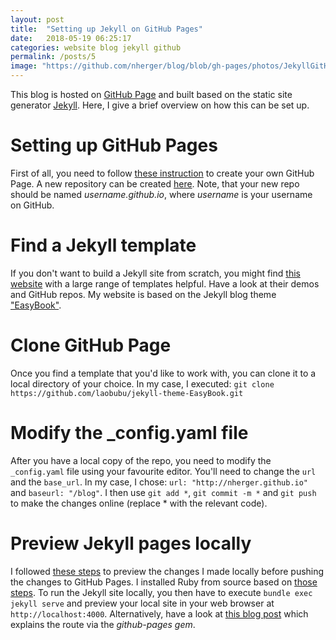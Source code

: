 ```yaml
---
layout: post
title:  "Setting up Jekyll on GitHub Pages"
date:   2018-05-19 06:25:17
categories: website blog jekyll github
permalink: /posts/5
image: "https://github.com/nherger/blog/blob/gh-pages/photos/JekyllGitHub.png?raw=true"
---
```


This blog is hosted on [GitHub Page](https://pages.github.com/) and built based on the static site generator [Jekyll](https://jekyllrb.com/). Here, I give a brief overview on how this can be set up.

<!--more-->

# Setting up GitHub Pages
First of all, you need to follow [these instruction](https://pages.github.com/) to create your own GitHub Page. A new repository can be created [here](https://github.com/new). Note, that your new repo should be named *username.github.io*, where *username* is your username on GitHub.

# Find a Jekyll template
If you don't want to build a Jekyll site from scratch, you might find [this website](http://jekyllthemes.org/) with a large range of templates helpful. Have a look at their demos and GitHub repos. My website is based on the Jekyll blog theme ["EasyBook"](https://github.com/laobubu/jekyll-theme-EasyBook).

# Clone GitHub Page
Once you find a template that you'd like to work with, you can clone it to a local directory of your choice. In my case, I executed:
`git clone https://github.com/laobubu/jekyll-theme-EasyBook.git`

# Modify the _config.yaml file
After you have a local copy of the repo, you need to modify the `_config.yaml` file using your favourite editor. You'll need to change the `url` and the `base_url`. In my case, I chose: `url: "http://nherger.github.io"` and `baseurl: "/blog"`. I then use `git add *`, `git commit -m *` and `git push` to make the changes online (replace * with the relevant code).

# Preview Jekyll pages locally
I followed [these steps](https://help.github.com/articles/setting-up-your-github-pages-site-locally-with-jekyll/) to preview the changes I made locally before pushing the changes to GitHub Pages. I installed Ruby from source based on [those steps](https://www.ruby-lang.org/en/documentation/installation/#building-from-source).
To run the Jekyll site locally, you then have to execute `bundle exec jekyll serve` and preview your local site in your web browser at `http://localhost:4000`.
Alternatively, have a look at [this blog post](http://kbroman.org/simple_site/pages/local_test.html) which explains the route via the *github-pages gem*.
